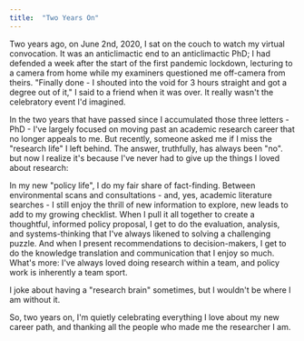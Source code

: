 ```yaml
---
title:  "Two Years On"
---
```


Two years ago, on June 2nd, 2020, I sat on the couch to watch my virtual convocation. It was an anticlimactic end to an anticlimactic PhD; I had defended a week after the start of the first pandemic lockdown, lecturing to a camera from home while my examiners questioned me off-camera from theirs. "Finally done - I shouted into the void for 3 hours straight and got a degree out of it," I said to a friend when it was over. It really wasn't the celebratory event I'd imagined.

In the two years that have passed since I accumulated those three letters - PhD - I've largely focused on moving past an academic research career that no longer appeals to me. But recently, someone asked me if I miss the "research life" I left behind. The answer, truthfully, has always been "no". but now I realize it's because I've never had to give up the things I loved about research:

In my new "policy life", I do my fair share of fact-finding. Between environmental scans and consultations - and, yes, academic literature searches - I still enjoy the thrill of new information to explore, new leads to add to my growing checklist. When I pull it all together to create a thoughtful, informed policy proposal, I get to do the evaluation, analysis, and systems-thinking that I've always likened to solving a challenging puzzle. And when I present recommendations to decision-makers, I get to do the knowledge translation and communication that I enjoy so much. What's more: I've always loved doing research within a team, and policy work is inherently a team sport.

I joke about having a "research brain" sometimes, but I wouldn't be where I am without it.

So, two years on, I'm quietly celebrating everything I love about my new career path, and thanking all the people who made me the researcher I am.
